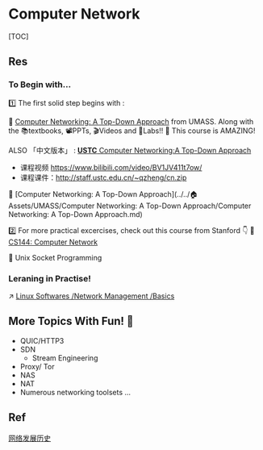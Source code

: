 # Computer Network

[TOC]



## Res
### To Begin with...
1️⃣ The first solid step begins with : 

🎉 [Computer Networking: A Top-Down Approach](https://gaia.cs.umass.edu/kurose_ross/index.php) from UMASS. Along with the 📚textbooks, 📽PPTs, 🎬Videos and 🥽Labs!! 
🥳 This course is  AMAZING!

ALSO 「中文版本」 : [**USTC** Computer Networking:A Top-Down Approach](http://staff.ustc.edu.cn/~qzheng/teaching.html)

- 课程视频
	https://www.bilibili.com/video/BV1JV411t7ow/
- 课程课件：http://staff.ustc.edu.cn/~qzheng/cn.zip

🏫 [Computer Networking: A Top-Down Approach](../../🏠 Assets/UMASS/Computer Networking: A Top-Down Approach/Computer Networking: A Top-Down Approach.md) 



2️⃣ For more practical excercises, check out this course from Stanford 👇
🏫 [CS144: Computer Network](../../🏠%20Assets/Stanford/CS144:%20Computer%20Network/CS144:%20Computer%20Network.md)


📖 Unix Socket Programming

### Leraning in Practise!
↗ [Linux Softwares /Network Management /Basics](../🥷🏼%20OS/Linux/🪓%20Linux%20Softwares/🌐%20Network%20Management/Network%20Management%20Basics.md)



## More Topics With Fun! 🥳

- QUIC/HTTP3
- SDN
  - Stream Engineering
- Proxy/ Tor
- NAS
- NAT
- Numerous networking  toolsets ...



## Ref

[网络发展历史](https://blog.csdn.net/mcsbary/article/details/120391169)
